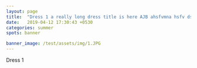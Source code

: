 ```yaml
---
layout: page
title:  "Dress 1 a really long dress title is here AJB ahsfvmna hsfv dshfjms df"
date:   2019-04-12 17:30:43 +0530
categories: summer
spots: banner

banner_image: /test/assets/img/1.JPG
---
```

Dress 1